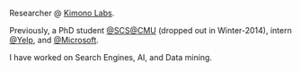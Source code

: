
Researcher @ <a href="https://www.kimonolabs.com/">Kimono Labs</a>.

Previously, a PhD student <a href="https://twitter.com/scsatcmu">@SCS@CMU</a> (dropped out in Winter-2014), intern <a href="https://twitter.com/Yelp">@Yelp</a>, and <a href="https://twitter.com/Microsoft">@Microsoft</a>.

I have worked on Search Engines, AI, and Data mining.
